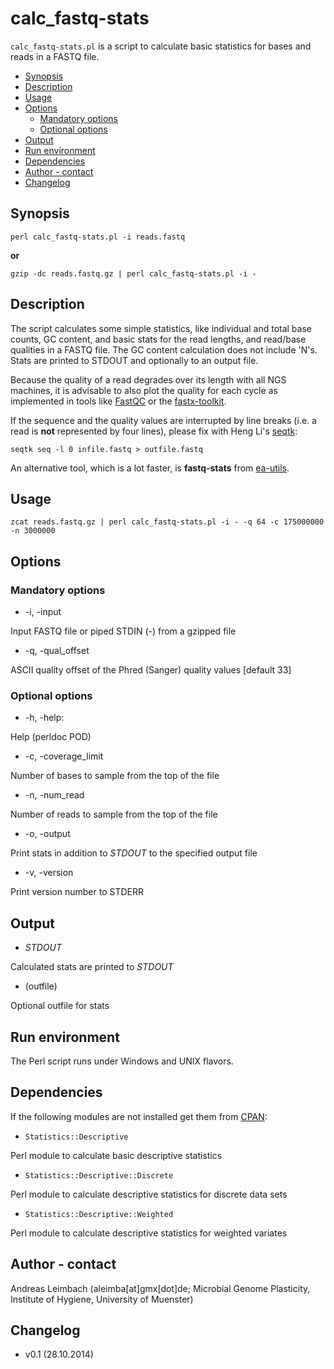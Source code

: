 calc_fastq-stats
================

`calc_fastq-stats.pl` is a script to calculate basic statistics for bases and reads in a FASTQ file.

* [Synopsis](#synopsis)
* [Description](#description)
* [Usage](#usage)
* [Options](#options)
  * [Mandatory options](#mandatory-options)
  * [Optional options](#optional-options)
* [Output](#output)
* [Run environment](#run-environment)
* [Dependencies](#dependencies)
* [Author - contact](#author---contact)
* [Changelog](#changelog)

## Synopsis

    perl calc_fastq-stats.pl -i reads.fastq

**or**

    gzip -dc reads.fastq.gz | perl calc_fastq-stats.pl -i -

## Description

The script calculates some simple statistics, like individual and total base
counts, GC content, and basic stats for the read lengths, and
read/base qualities in a FASTQ file. The GC content calculation does
not include 'N's. Stats are printed to STDOUT and optionally to an
output file.

Because the quality of a read degrades over its length with all NGS
machines, it is advisable to also plot the quality for each cycle as
implemented in tools like
[FastQC](http://www.bioinformatics.babraham.ac.uk/projects/fastqc/)
or the [fastx-toolkit](http://hannonlab.cshl.edu/fastx_toolkit/).

If the sequence and the quality values are interrupted by line
breaks (i.e. a read is **not** represented by four lines), please fix
with Heng Li's [seqtk](https://github.com/lh3/seqtk):

    seqtk seq -l 0 infile.fastq > outfile.fastq

An alternative tool, which is a lot faster, is **fastq-stats** from
[ea-utils](https://code.google.com/p/ea-utils/).

## Usage

    zcat reads.fastq.gz | perl calc_fastq-stats.pl -i - -q 64 -c 175000000 -n 3000000

## Options

### Mandatory options

- -i, -input

Input FASTQ file or piped STDIN (-) from a gzipped file

- -q, -qual_offset

ASCII quality offset of the Phred (Sanger) quality values [default 33]

### Optional options

- -h, -help:

Help (perldoc POD)

- -c, -coverage_limit

Number of bases to sample from the top of the file

- -n, -num_read

Number of reads to sample from the top of the file

- -o, -output

Print stats in addition to *STDOUT* to the specified output file

- -v, -version

Print version number to STDERR

## Output

- *STDOUT*

Calculated stats are printed to *STDOUT*

- (outfile)

Optional outfile for stats

## Run environment

The Perl script runs under Windows and UNIX flavors.

## Dependencies

If the following modules are not installed get them from
[CPAN](http://www.cpan.org/):

- `Statistics::Descriptive`

Perl module to calculate basic descriptive statistics

- `Statistics::Descriptive::Discrete`

Perl module to calculate descriptive statistics for discrete data sets

- `Statistics::Descriptive::Weighted`

Perl module to calculate descriptive statistics for weighted variates

## Author - contact

Andreas Leimbach (aleimba[at]gmx[dot]de; Microbial Genome Plasticity, Institute of Hygiene, University of Muenster)

## Changelog

- v0.1 (28.10.2014)

